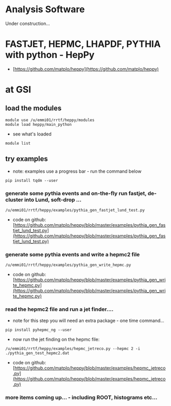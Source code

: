 # Analysis Software

Under construction...

# FASTJET, HEPMC, LHAPDF, PYTHIA with python - HepPy

- [https://github.com/matplo/heppy](https://github.com/matplo/heppy)

# at GSI

## load the modules
```
module use /u/emmi01/rrtf/heppy/modules
module load heppy/main_python
```

- see what's loaded
```
module list
```

## try examples

- note: examples use a progress bar - run the command below
```
pip install tqdm --user
```

### generate some pythia events and on-the-fly run fastjet, de-cluster into Lund, soft-drop ...

```
/u/emmi01/rrtf/heppy/examples/pythia_gen_fastjet_lund_test.py
```

- code on github: [https://github.com/matplo/heppy/blob/master/examples/pythia_gen_fastjet_lund_test.py](https://github.com/matplo/heppy/blob/master/examples/pythia_gen_fastjet_lund_test.py)

### generate some pythia events and write a hepmc2 file

```
/u/emmi01/rrtf/heppy/examples/pythia_gen_write_hepmc.py
```

- code on github: [https://github.com/matplo/heppy/blob/master/examples/pythia_gen_write_hepmc.py](https://github.com/matplo/heppy/blob/master/examples/pythia_gen_write_hepmc.py)

### read the hepmc2 file and run a jet finder....

- note for this step you will need an extra package - one time command...

```
pip install pyhepmc_ng --user
```

- now run the jet finding on the hepmc file:

```
/u/emmi01/rrtf/heppy/examples/hepmc_jetreco.py --hepmc 2 -i ./pythia_gen_test_hepmc2.dat
```

- code on github: [https://github.com/matplo/heppy/blob/master/examples/hepmc_jetreco.py](https://github.com/matplo/heppy/blob/master/examples/hepmc_jetreco.py)

### more items coming up... - including ROOT, histograms etc...
